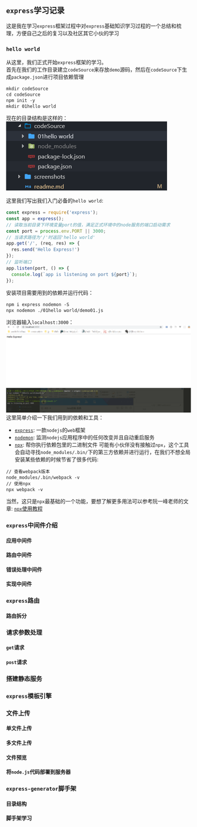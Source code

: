 ## `express`学习记录
这是我在学习`express`框架过程中对`express`基础知识学习过程的一个总结和梳理，方便自己之后的复习以及社区其它小伙的学习
### `hello world`
从这里，我们正式开始`express`框架的学习。  
首先在我们的工作目录建立`codeSource`来存放`demo`源码，然后在`codeSource`下生成`package.json`进行项目依赖管理
```
mkdir codeSource
cd codeSource
npm init -y
mkdir 01hello world
```
现在的目录结构是这样的：  
![directory](./screenshots/01hello-world-directory.png)

这里我们写出我们入门必备的`hello world`:
```js
const express = require('express');
const app = express();
// 读取当前目录下环境变量port的值，满足正式环境中的node服务的端口启动需求
const port = process.env.PORT || 3000;
// 当请求路径为'/'时返回'hello world'
app.get('/', (req, res) => {
  res.send('Hello Express!')
});
// 监听端口
app.listen(port, () => {
  console.log(`app is listening on port ${port}`);
});
```
安装项目需要用到的依赖并运行代码：
```
npm i express nodemon -S
npx nodemon ./01hello world/demo01.js
```
浏览器输入`localhost:3000`：  
![browser](./screenshots/01hello-world-browser.png)
![node](./screenshots/01hello-world-node.png)
这里简单介绍一下我们用到的依赖和工具：
* [`express`](https://github.com/expressjs/express): 一款`nodejs`的`web`框架
* [`nodemon`](https://github.com/remy/nodemon): 监测`nodejs`应用程序中的任何改变并且自动重启服务
* [`npx`](https://github.com/zkat/npx): 帮你执行依赖包里的二进制文件
可能有小伙伴没有接触过`npx`，这个工具会自动寻找`node_modules/.bin/`下的第三方依赖并进行运行，在我们不想全局安装某些依赖的时候节省了很多代码:  
```
// 查看webpack版本
node_modules/.bin/webpack -v
// 使用npx
npx webpack -v
```
当然，这只是`npx`最基础的一个功能，要想了解更多用法可以参考阮一峰老师的文章: [`npx`使用教程](http://www.ruanyifeng.com/blog/2019/02/npx.html)

### `express`中间件介绍

#### 应用中间件

#### 路由中间件

#### 错误处理中间件

#### 实现中间件

### `express`路由

#### 路由拆分

### 请求参数处理

#### `get`请求

#### `post`请求

### 搭建静态服务

### `express`模板引擎

### 文件上传

#### 单文件上传
#### 多文件上传
#### 文件预览
#### 将`node.js`代码部署到服务器

### `express-generator`脚手架

#### 目录结构
#### 脚手架学习
